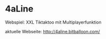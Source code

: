 # 4aLine
Webspiel: XXL Tiktaktoo mit Multiplayerfunktion

aktuelle Webseite: http://4aline.bitballoon.com/
